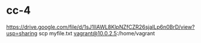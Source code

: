 # cc-4

https://drive.google.com/file/d/1sJ1llAWL8KlpNZfCZR26sjaILp6n0BrD/view?usp=sharing
scp myfile.txt vagrant@10.0.2.5:/home/vagrant 
